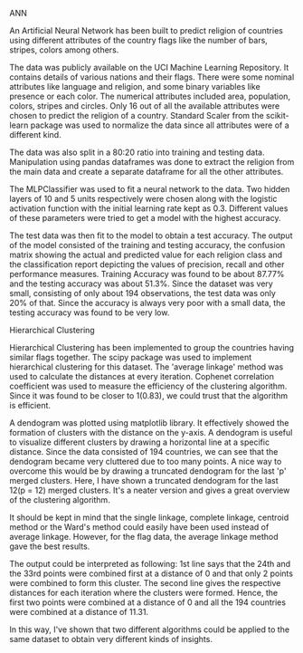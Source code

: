 ANN

An Artificial Neural Network has been built to predict religion of countries using different attributes of the country flags like the number of bars, stripes, colors among others.

The data was publicly available on the UCI Machine Learning Repository. It contains details of various nations and their flags. There were some nominal attributes like language and religion, and some binary variables like presence or each color. The numerical attributes included area, population, colors, stripes and circles. Only 16 out of all the available attributes were chosen to predict the religion of a country. Standard Scaler from the scikit-learn package was used to normalize the data since all attributes were of a different kind. 

The data was also split in a 80:20 ratio into training and testing data. Manipulation using pandas dataframes was done to extract the religion from the main data and create a separate dataframe for all the other attributes. 

The MLPClassifier was used to fit a neural network to the data. Two hidden layers of 10 and 5 units respectively were chosen along with the logistic activation function with the initial learning rate kept as 0.3. Different values of these parameters were tried to get a model with the highest accuracy. 

The test data was then fit to the model to obtain a test accuracy. The output of the model consisted of the training and testing accuracy, the confusion matrix showing the actual and predicted value for each religion class and the classification report depicting the values of precision, recall and other performance measures. Training Accuracy was found to be about 87.77% and the testing accuracy was about 51.3%. Since the dataset was very small, consisting of only about 194 observations, the test data was only 20% of that. Since the accuracy is always very poor with a small data, the testing accuracy was found to be very low.

Hierarchical Clustering

Hierarchical Clustering has been implemented to group the countries having similar flags together. The scipy package was used to implement hierarchical clustering for this dataset. The 'average linkage' method was used to calculate the distances at every iteration. 
Cophenet correlation coefficient was used to measure the efficiency of the clustering algorithm. Since it was found to be closer to 1(0.83), we could trust that the algorithm is efficient.

A dendogram was plotted using matplotlib library. It effectively showed the formation of clusters with the distance on the y-axis. A dendogram is useful to visualize different clusters by drawing a horizontal line at a specific distance. Since the data consisted of 194 countries, we can see that the dendogram became very cluttered due to too many points. A nice way to overcome this would be by drawing a truncated dendogram for the last 'p' merged clusters. Here, I have shown a truncated dendogram for the last 12(p = 12) merged clusters. It's a neater version and gives a great overview of the clustering algorithm. 

It should be kept in mind that the single linkage, complete linkage, centroid method or the Ward's method could easily have been used instead of average linkage. However, for the flag data, the average linkage method gave the best results. 

The output could be interpreted as following:
1st line says that the 24th and the 33rd points were combined first at a distance of 0 and that only 2 points were combined to form this cluster. 
The second line gives the respective distances for each iteration where the clusters were formed. Hence, the first two points were combined at a distance of 0 and all the 194 countries were combined at a distance of 11.31. 

In this way, I've shown that two different algorithms could be applied to the same dataset to obtain very different kinds of insights. 
